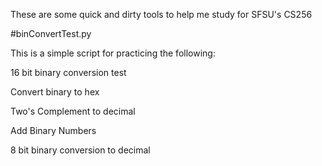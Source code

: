 These are some quick and dirty tools to help me study for SFSU's CS256

#binConvertTest.py

This is a simple script for practicing the following:

16 bit binary conversion test

Convert binary to hex

Two's Complement to decimal

Add Binary Numbers

8 bit binary conversion to decimal


